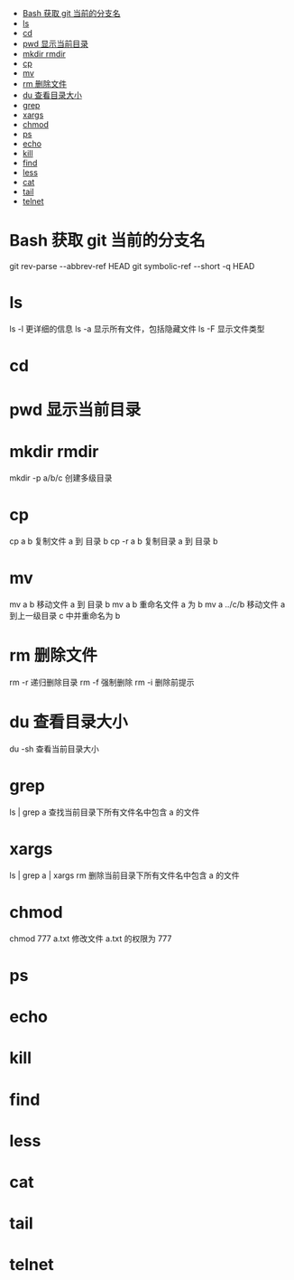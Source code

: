 - [Bash 获取 git 当前的分支名](#bash-获取-git-当前的分支名)
- [ls](#ls)
- [cd](#cd)
- [pwd 显示当前目录](#pwd-显示当前目录)
- [mkdir rmdir](#mkdir-rmdir)
- [cp](#cp)
- [mv](#mv)
- [rm 删除文件](#rm-删除文件)
- [du 查看目录大小](#du-查看目录大小)
- [grep](#grep)
- [xargs](#xargs)
- [chmod](#chmod)
- [ps](#ps)
- [echo](#echo)
- [kill](#kill)
- [find](#find)
- [less](#less)
- [cat](#cat)
- [tail](#tail)
- [telnet](#telnet)

# Bash 获取 git 当前的分支名

git rev-parse --abbrev-ref HEAD
git symbolic-ref --short -q HEAD

# ls

ls -l 更详细的信息
ls -a 显示所有文件，包括隐藏文件
ls -F 显示文件类型

# cd

# pwd 显示当前目录

# mkdir rmdir

mkdir -p a/b/c 创建多级目录

# cp

cp a b 复制文件 a 到 目录 b
cp -r a b 复制目录 a 到 目录 b

# mv

mv a b 移动文件 a 到 目录 b
mv a b 重命名文件 a 为 b
mv a ../c/b 移动文件 a 到上一级目录 c 中并重命名为 b

# rm 删除文件

rm -r 递归删除目录
rm -f 强制删除
rm -i 删除前提示

# du 查看目录大小

du -sh 查看当前目录大小

# grep

ls | grep a 查找当前目录下所有文件名中包含 a 的文件

# xargs

ls | grep a | xargs rm 删除当前目录下所有文件名中包含 a 的文件

# chmod

chmod 777 a.txt 修改文件 a.txt 的权限为 777

# ps

# echo

# kill

# find

# less

# cat

# tail

# telnet
